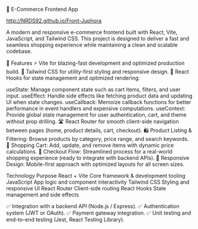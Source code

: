 🛒 E-Commerce Frontend App

http://NRDS92.github.io/Front-Juphora

A modern and responsive e-commerce frontend built with React, Vite, JavaScript, and Tailwind CSS.
This project is designed to deliver a fast and seamless shopping experience while maintaining a clean and scalable codebase.

🚀 Features
⚡ Vite for blazing-fast development and optimized production build.
🎨 Tailwind CSS for utility-first styling and responsive design.
🔄 React Hooks for state management and optimized rendering:

useState: Manage component state such as cart items, filters, and user input.
useEffect: Handle side effects like fetching product data and updating UI when state changes.
useCallback: Memoize callback functions for better performance in event handlers and expensive computations.
useContext: Provide global state management for user authentication, cart, and theme without prop drilling.
🛣 React Router for smooth client-side navigation between pages (home, product details, cart, checkout).
🛍 Product Listing & Filtering: Browse products by category, price range, and search keywords.
🛒 Shopping Cart: Add, update, and remove items with dynamic price calculations.
🧾 Checkout Flow: Streamlined process for a real-world shopping experience (ready to integrate with backend APIs).
📱 Responsive Design: Mobile-first approach with optimized layouts for all screen sizes.

Technology	Purpose
React + Vite	Core framework & development tooling
JavaScript	App logic and component interactivity
Tailwind CSS	Styling and responsive UI
React Router	Client-side routing
React Hooks	State management and side effects

✅ Integration with a backend API (Node.js / Express).
✅ Authentication system (JWT or OAuth).
✅ Payment gateway integration.
✅ Unit testing and end-to-end testing (Jest, React Testing Library).

